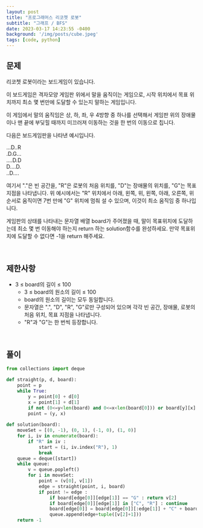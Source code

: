 ```yaml
---
layout: post
title: "프로그래머스 리코쳇 로봇"
subtitle: "그래프 / BFS"
date: 2023-03-17 14:23:55 -0400
background: '/img/posts/cube.jpeg'
tags: [code, python]
---
```

## 문제

리코쳇 로봇이라는 보드게임이 있습니다.

이 보드게임은 격자모양 게임판 위에서 말을 움직이는 게임으로, 시작 위치에서 목표 위치까지 최소 몇 번만에 도달할 수 있는지 말하는 게임입니다.

이 게임에서 말의 움직임은 상, 하, 좌, 우 4방향 중 하나를 선택해서 게임판 위의 장애물이나 맨 끝에 부딪힐 때까지 미끄러져 이동하는 것을 한 번의 이동으로 칩니다.

다음은 보드게임판을 나타낸 예시입니다.

...D..R   
.D.G...   
....D.D   
D....D.   
..D....   
   
여기서 "."은 빈 공간을, "R"은 로봇의 처음 위치를, "D"는 장애물의 위치를, "G"는 목표지점을 나타냅니다.
위 예시에서는 "R" 위치에서 아래, 왼쪽, 위, 왼쪽, 아래, 오른쪽, 위 순서로 움직이면 7번 만에 "G" 위치에 멈춰 설 수 있으며, 이것이 최소 움직임 중 하나입니다.

게임판의 상태를 나타내는 문자열 배열 board가 주어졌을 때, 말이 목표위치에 도달하는데 최소 몇 번 이동해야 하는지 return 하는 solution함수를 완성하세요. 만약 목표위치에 도달할 수 없다면 -1을 return 해주세요.

<br>

## 제한사항
* 3 ≤ board의 길이 ≤ 100
  * 3 ≤ board의 원소의 길이 ≤ 100
  * board의 원소의 길이는 모두 동일합니다.
  * 문자열은 ".", "D", "R", "G"로만 구성되어 있으며 각각 빈 공간, 장애물, 로봇의 처음 위치, 목표 지점을 나타냅니다.
  * "R"과 "G"는 한 번씩 등장합니다.

<br>

## 풀이

``` python
from collections import deque

def straight(p, d, board):
    point = p
    while True:
        y = point[0] + d[0]
        x = point[1] + d[1]
        if not (0<=y<len(board) and 0<=x<len(board[0])) or board[y][x] == "D": return (point[0], point[1])
        point = (y, x)
        
def solution(board):
    moveSet = [(0, -1), (0, 1), (-1, 0), (1, 0)]
    for i, iv in enumerate(board):
        if "R" in iv : 
            start = (i, iv.index("R"), 1)
            break
    queue = deque([start])
    while queue:
        v = queue.popleft()
        for i in moveSet:
            point = (v[0], v[1])
            edge = straight(point, i, board)
            if point != edge :
                if board[edge[0]][edge[1]] == "G" : return v[2]
                if board[edge[0]][edge[1]] in ["C", "R"] : continue
                board[edge[0]] = board[edge[0]][:edge[1]] + "C" + board[edge[0]][edge[1]+1:]
                queue.append(edge+tuple([v[2]+1]))
    return -1
```
